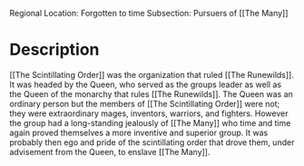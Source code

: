 Regional Location: Forgotten to time
Subsection: Pursuers of [[The Many]]
# Description
[[The Scintillating Order]] was the organization that ruled [[The Runewilds]]. It was headed by the Queen, who served as the groups leader as well as the Queen of the monarchy that rules [[The Runewilds]]. The Queen was an ordinary person but the members of [[The Scintillating Order]] were not; they were extraordinary mages, inventors, warriors, and fighters. However the group had a long-standing jealously of [[The Many]] who time and time again proved themselves a more inventive and superior group. It was probably then ego and pride of the scintillating order that drove them, under advisement from the Queen, to enslave [[The Many]]. 